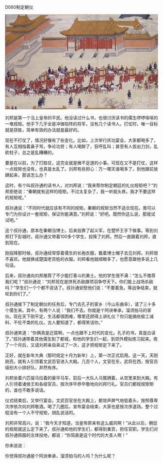 D080制定朝仪

![1483413217104966](1483413217104966.jpg)

刘邦是第一个当上皇帝的平民。他没读过什么书，也很讨厌读书的儒生啰啰嗦嗦的一堆规矩。他手下几乎全是冲锋陷阵的将军，没有几个读书人。打仗时，唯一目标就是获胜，简单有效的办法就是最好的。

现在不打仗了，情况好像有了些变化。比如，上次举行庆功宴会，大家都喝多了，有人互相指着鼻子骂，争论功劳；有人喝醉了，狂呼乱叫；甚至有人拔出刀剑，乱砍柱子，总之是乱糟糟的。

要是在以前，为了打胜仗，这完全就是微不足道的小事。可现在又不是打仗，这样一点规矩也没有，也真是太乱了。刘邦有些担心：万一哪天谁喝多了，到他跟前放肆起来，那该怎么办？

这时，有个叫叔孙通的读书人，对刘邦说：“我来帮你制定朝廷的礼仪规矩吧？”刘邦拒绝说：“秦朝就有这样的规矩。不过太复杂了，我一听就头疼。我才不要这样的规矩呢。”

叔孙通说：“不同时代就应该有不同的规矩。秦朝的规矩当然不适合现在。我可以专门为你设计一套规矩，保证你能满意。”刘邦说：“好吧。既然你这么说，那就试试吧。”

这个叔孙通，原本在秦朝当博士。后来投靠了起义军，在楚怀王手下做事。等到刘邦打下彭城时，叔孙通又带着100多个学生，投降了刘邦。然后一直跟着刘邦，直到现在。

刚投降那时候，叔孙通经常穿着儒生的长袍衣服，戴着博士帽子去见刘邦。刘邦很不喜欢。他就换成楚国老百姓的衣服。刘邦看他就顺眼多了，也愿意跟他多说上几句话。

后来，叔孙通向刘邦推荐了不少能打善斗的勇士。他的学生很不满：“怎么不推荐我们呢？”叔孙通说：“刘邦现在是拼死杀敌跟项羽争夺天下。你们能上战场杀敌吗？”学生们一个个都不说话了。叔孙通安慰他们说：“不要着急。等战争结束，就轮到你们了。”

叔孙通接下了制定朝仪的任务后，专门去孔子的家乡（今山东曲阜），请了三十多个儒生来。其中，有两个人说：“我们不去。你就是个阿谀奉承，溜须拍马的家伙。现在天下刚平定，生活都很困难，哪里还顾得上讲礼仪？你只能搞些偷工减料、不伦不类的礼仪。古人要知道了，都得笑话你。”

叔孙通笑道：“你俩真是迂腐啊，一点也跟不上时代的变化。孔子的书，真是白读了。”叔孙通带着其他儒生到了都城，和他的学生们一起，到郊外模拟练习起来。练了一个月后，又请刘邦亲自来试了一次，这才把规矩定下来了。

正好，就在新年大典（那时规定十月为新年）上，第一次正式启用。这一天，天刚刚亮，就有人引领着文武百官进入大殿。几百个人，文官在东，武将在西，按官员级别大小排好队，井然有序。

刘邦坐着六匹骏马拉着的豪华马车，前后一大队人马簇拥着，从宫里来到大殿。有人引领着诸侯王和各级官员，按次序毕恭毕敬地向刘邦行礼。官员们都规规矩矩的，谁也不敢多说话。

仪式结束后，又举行宴会。文武百官坐在大殿上，都敛声屏气地低着头，按照尊卑次序依次向刘邦敬酒。喝了几圈后，宣布宴会结束，大家也是按次序退场。整个过程没有一个人不守规矩，胡乱说话的。

刘邦非常高兴，说：“我今天才知道，当皇帝原来有这么威风啊！”从此以后，朝廷的规矩就这么定下来了。叔孙通和他的学生们，都得到重赏，担任官职。学生们对叔孙通佩服的五体投地，都说：“你简直是这个时代的大圣人啊！”

你来说说：

你觉得叔孙通是个阿谀奉承，溜须拍马的人吗？为什么呢？



